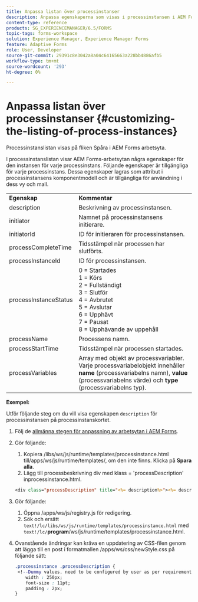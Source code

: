 ```yaml
---
title: Anpassa listan över processinstanser
description: Anpassa egenskaperna som visas i processinstansen i AEM Forms arbetsyta.
content-type: reference
products: SG_EXPERIENCEMANAGER/6.5/FORMS
topic-tags: forms-workspace
solution: Experience Manager, Experience Manager Forms
feature: Adaptive Forms
role: User, Developer
source-git-commit: 29391c8e3042a8a04c64165663a228bb4886afb5
workflow-type: tm+mt
source-wordcount: '293'
ht-degree: 0%

---
```


# Anpassa listan över processinstanser {#customizing-the-listing-of-process-instances}

Processinstanslistan visas på fliken Spåra i AEM Forms arbetsyta.

I processinstanslistan visar AEM Forms-arbetsytan några egenskaper för den instansen för varje processinstans. Följande egenskaper är tillgängliga för varje processinstans. Dessa egenskaper lagras som attribut i processinstansens komponentmodell och är tillgängliga för användning i dess vy och mall.

<table>
 <tbody>
  <tr>
   <td><strong>Egenskap</strong></td>
   <td><strong>Kommentar</strong></td>
  </tr>
  <tr>
   <td>description</td>
   <td>Beskrivning av processinstansen.</td>
  </tr>
  <tr>
   <td>initiator</td>
   <td>Namnet på processinstansens initierare.</td>
  </tr>
  <tr>
   <td>initiatorId</td>
   <td>ID för initieraren för processinstansen.</td>
  </tr>
  <tr>
   <td>processCompleteTime</td>
   <td>Tidsstämpel när processen har slutförts.</td>
  </tr>
  <tr>
   <td>processInstanceId</td>
   <td>ID för processinstansen.</td>
  </tr>
  <tr>
   <td>processInstanceStatus</td>
   <td>0 = Startades<br /> 1 = Körs<br /> 2 = Fullständigt<br /> 3 = Slutför<br /> 4 = Avbrutet<br /> 5 = Avslutar<br /> 6 = Upphävt<br /> 7 = Pausat <br /> 8 = Upphävande av uppehåll</td>
  </tr>
  <tr>
   <td>processName</td>
   <td>Processens namn.</td>
  </tr>
  <tr>
   <td>processStartTime</td>
   <td>Tidsstämpel när processen startades.</td>
  </tr>
  <tr>
   <td>processVariables</td>
   <td>Array med objekt av processvariabler. Varje processvariabelobjekt innehåller <strong>name</strong> (processvariabelns namn), <strong>value</strong> (processvariabelns värde) och <strong> type</strong> (processvariabelns typ).</td>
  </tr>
 </tbody>
</table>

**Exempel:**

Utför följande steg om du vill visa egenskapen `description` för processinstansen på processinstanskortet.

1. Följ de [allmänna stegen för anpassning av arbetsytan i AEM Forms](/help/forms/using/generic-steps-html-workspace-customization.md).
1. Gör följande:

   1. Kopiera /libs/ws/js/runtime/templates/processinstance.html till/apps/ws/js/runtime/templates/, om den inte finns. Klicka på **Spara alla**.
   1. Lägg till processbeskrivning div med klass = &#39;processDescription&#39; inprocessinstance.html.

   ```jsp
   <div class="processDescription" title="<%= description%>"><%= description%></div>
   ```

1. Gör följande:

   1. Öppna /apps/ws/js/registry.js för redigering.
   1. Sök och ersätt `text!/lc/libs/ws/js/runtime/templates/processinstance.html` med `text!/lc/`**program**/ws/js/runtime/templates/processinstance.html.

1. Ovanstående ändringar kan kräva en uppdatering av CSS-filen genom att lägga till en post i formatmallen /apps/ws/css/newStyle.css på följande sätt:

   ```css
   .processinstance .processDescription {
    <!--Dummy values, need to be configured by user as per requirement and user can add or delete any property depending upon requirement-->
       width : 250px;
       font-size : 11pt;
       padding : 2px;
   }
   ```

